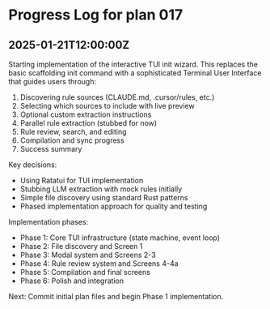 # Progress Log for plan 017

## 2025-01-21T12:00:00Z

Starting implementation of the interactive TUI init wizard. This replaces the basic scaffolding init command with a sophisticated Terminal User Interface that guides users through:

1. Discovering rule sources (CLAUDE.md, .cursor/rules, etc.)
2. Selecting which sources to include with live preview
3. Optional custom extraction instructions
4. Parallel rule extraction (stubbed for now)
5. Rule review, search, and editing
6. Compilation and sync progress
7. Success summary

Key decisions:
- Using Ratatui for TUI implementation
- Stubbing LLM extraction with mock rules initially
- Simple file discovery using standard Rust patterns
- Phased implementation approach for quality and testing

Implementation phases:
- Phase 1: Core TUI infrastructure (state machine, event loop)
- Phase 2: File discovery and Screen 1
- Phase 3: Modal system and Screens 2-3
- Phase 4: Rule review system and Screens 4-4a
- Phase 5: Compilation and final screens
- Phase 6: Polish and integration

Next: Commit initial plan files and begin Phase 1 implementation.